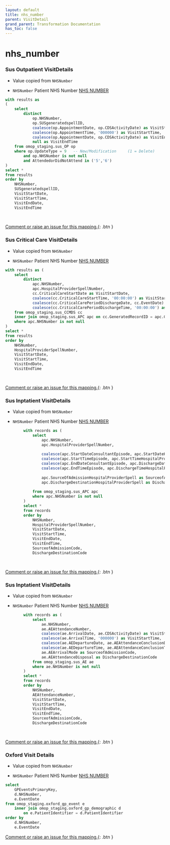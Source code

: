 ```yaml
---
layout: default
title: nhs_number
parent: VisitDetail
grand_parent: Transformation Documentation
has_toc: false
---
```

# nhs_number
### Sus Outpatient VisitDetails
* Value copied from `NHSNumber`

* `NHSNumber` Patient NHS Number [NHS NUMBER](https://www.datadictionary.nhs.uk/data_elements/nhs_number.html)

```sql
with results as
(
	select  
		distinct
			op.NHSNumber,
			op.SUSgeneratedspellID,
			coalesce(op.AppointmentDate, op.CDSActivityDate) as VisitStartDate,  -- visit_start_date
			coalesce(op.AppointmentTime, '000000') as VisitStartTime,  -- visit_start_time
			coalesce(op.AppointmentDate, op.CDSActivityDate) as VisitEndDate,
			null as VisitEndTime
	from omop_staging.sus_OP op
	where op.UpdateType = 9   -- New/Modification     (1 = Delete)
		and op.NHSNumber is not null
		and AttendedorDidNotAttend in ('5','6')
)
select *
from results
order by 
	NHSNumber,
	SUSgeneratedspellID,
	VisitStartDate, 
	VisitStartTime,
	VisitEndDate,
	VisitEndTime
		
	
```


[Comment or raise an issue for this mapping.](https://github.com/answerdigital/oxford-omop-data-mapper/issues/new?title=OMOP%20VisitDetail%20table%20nhs_number%20field%20Sus%20Outpatient%20VisitDetails%20mapping){: .btn }
### Sus Critical Care VisitDetails
* Value copied from `NHSNumber`

* `NHSNumber` Patient NHS Number [NHS NUMBER](https://www.datadictionary.nhs.uk/data_elements/nhs_number.html)

```sql
with results as (
	select
		distinct
			apc.NHSNumber,
			apc.HospitalProviderSpellNumber,
			cc.CriticalCareStartDate as VisitStartDate,
			coalesce(cc.CriticalCareStartTime, '00:00:00') as VisitStartTime,
			coalesce(cc.CriticalCarePeriodDischargeDate, cc.EventDate) as VisitEndDate,
			coalesce(cc.CriticalCarePeriodDischargeTime, '00:00:00') as VisitEndTime
	from omop_staging.sus_CCMDS cc
	inner join omop_staging.sus_APC apc on cc.GeneratedRecordID = apc.GeneratedRecordIdentifier
	where apc.NHSNumber is not null
)
select *
from results
order by
	NHSNumber,
	HospitalProviderSpellNumber,
	VisitStartDate,
	VisitStartTime,
	VisitEndDate,
	VisitEndTime

	
```


[Comment or raise an issue for this mapping.](https://github.com/answerdigital/oxford-omop-data-mapper/issues/new?title=OMOP%20VisitDetail%20table%20nhs_number%20field%20Sus%20Critical%20Care%20VisitDetails%20mapping){: .btn }
### Sus Inptatient VisitDetails
* Value copied from `NHSNumber`

* `NHSNumber` Patient NHS Number [NHS NUMBER](https://www.datadictionary.nhs.uk/data_elements/nhs_number.html)

```sql
		with records as (
			select
				apc.NHSNumber,
				apc.HospitalProviderSpellNumber,
		
				coalesce(apc.StartDateConsultantEpisode, apc.StartDateHospitalProviderSpell, apc.CDSActivityDate) as VisitStartDate,
				coalesce(apc.StartTimeEpisode, apc.StartTimeHospitalProviderSpell, '000000') as VisitStartTime,
				coalesce(apc.EndDateConsultantEpisode, apc.DischargeDateFromHospitalProviderSpell, apc.CDSActivityDate) as VisitEndDate,
				coalesce(apc.EndTimeEpisode, apc.DischargeTimeHospitalProviderSpell, '000000') as VisitEndTime,
		
				apc.SourceOfAdmissionHospitalProviderSpell as SourceofAdmissionCode,
				apc.DischargeDestinationHospitalProviderSpell as DischargeDestinationCode
		
			from omop_staging.sus_APC apc
			where apc.NHSNumber is not null
		)
		select *
		from records
		order by 
			NHSNumber, 
			HospitalProviderSpellNumber, 
			VisitStartDate, 
			VisitStartTime, 
			VisitEndDate, 
			VisitEndTime, 
			SourceofAdmissionCode, 
			DischargeDestinationCode

	
```


[Comment or raise an issue for this mapping.](https://github.com/answerdigital/oxford-omop-data-mapper/issues/new?title=OMOP%20VisitDetail%20table%20nhs_number%20field%20Sus%20Inptatient%20VisitDetails%20mapping){: .btn }
### Sus Inptatient VisitDetails
* Value copied from `NHSNumber`

* `NHSNumber` Patient NHS Number [NHS NUMBER](https://www.datadictionary.nhs.uk/data_elements/nhs_number.html)

```sql
		with records as (
			select  
				ae.NHSNumber,
				ae.AEAttendanceNumber,
				coalesce(ae.ArrivalDate, ae.CDSActivityDate) as VisitStartDate,
				coalesce(ae.ArrivalTime, '000000') as VisitStartTime,
				coalesce(ae.AEDepartureDate, ae.AEAttendanceConclusionDate, ae.ArrivalDate, ae.CDSActivityDate) as VisitEndDate,
				coalesce(ae.AEDepartureTime, ae.AEAttendanceConclusionTime, '000000') as VisitEndTime,
				ae.AEArrivalMode as SourceofAdmissionCode,
				ae.AEAttendanceDisposal as DischargeDestinationCode
			from omop_staging.sus_AE ae
			where ae.NHSNumber is not null
		)
		select *
		from records
		order by 
			NHSNumber, 
			AEAttendanceNumber, 
			VisitStartDate, 
			VisitStartTime, 
			VisitEndDate, 
			VisitEndTime, 
			SourceofAdmissionCode, 
			DischargeDestinationCode

	
```


[Comment or raise an issue for this mapping.](https://github.com/answerdigital/oxford-omop-data-mapper/issues/new?title=OMOP%20VisitDetail%20table%20nhs_number%20field%20Sus%20Inptatient%20VisitDetails%20mapping){: .btn }
### Oxford Visit Details
* Value copied from `NHSNumber`

* `NHSNumber` Patient NHS Number [NHS NUMBER](https://www.datadictionary.nhs.uk/data_elements/nhs_number.html)

```sql
select
	GPEventsPrimaryKey,
	d.NHSNumber,
	e.EventDate
from omop_staging.oxford_gp_event e
	inner join omop_staging.oxford_gp_demographic d
		on e.PatientIdentifier = d.PatientIdentifier
order by
	d.NHSNumber,
	e.EventDate
```


[Comment or raise an issue for this mapping.](https://github.com/answerdigital/oxford-omop-data-mapper/issues/new?title=OMOP%20VisitDetail%20table%20nhs_number%20field%20Oxford%20Visit%20Details%20mapping){: .btn }
